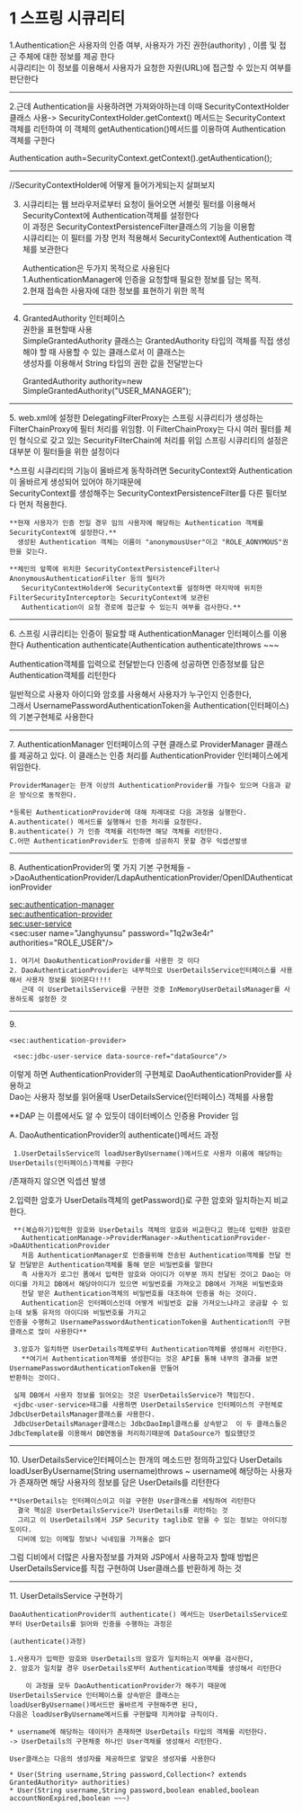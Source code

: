 # 1 스프링 시큐리티   

 1.Authentication은 사용자의 인증 여부, 사용자가 가진 권한(authority) , 이름 및 접근 주체에 대한 정보를 제공 한다  
  시큐리티는 이 정보를 이용해서 사용자가 요청한 자원(URL)에 접근할 수 있는지 여부를 판단한다  
<hr>
 2.근데 Authentication을 사용하려면 가져와야하는데 이때 SecurityContextHolder클래스 사용-> SecurityContextHolder.getContext()  
  메서드는 SecurityContext 객체를 리턴하여 이 객체의 getAuthentication()메서드를 이용하여 Authentication 객체를 구한다  
  
  Authentication auth=SecurityContext.getContext().getAuthentication();  
  
  <hr>
  //SecurityContextHolder에 어떻게 들어가게되는지 살펴보지  
  
3. 시큐리티는 웹 브라우저로부터 요청이 들어오면 서블릿 필터를 이용해서 SecurityContext에 Authentication객체를 설정한다  
   이 과정은 SecurityContextPersistenceFilter클래스의 기능을 이용함  
   시큐리티는 이 필터를 가장 먼저 적용해서 SecurityContext에 Authentication 객체를 보관한다  
   
   Authentication은 두가지 목적으로 사용된다  
   1.AuthenticationManager에 인증을 요청할때 필요한 정보를 담는 목적.  
   2.현재 접속한 사용자에 대한 정보를 표현하기 위한 목적  
   <hr>
4. GrantedAuthority 인터페이스  
   권한을 표현할때 사용   
   SimpleGrantedAuthority 클래스는 GrantedAuthority 타입의 객체를 직접 생성해야 할 때 사용할 수 있는 클래스로서 이 클래스는  
   생성자를 이용해서 String 타입의 권한 값을 전달받는다  
    
	GrantedAuthority authority=new SimpleGrantedAuthority("USER_MANAGER");  
	
<hr>
5. web.xml에 설정한 DelegatingFilterProxy는 스프링 시큐리티가 생성하는 FilterChainProxy에 필터 처리를 위임함.  
   이 FilterChainProxy는 다시 여러 필터를 체인 형식으로 갖고 있는 SecurityFilterChain에 처리를 위임  
   스프링 시큐리티의 설정은 대부분 이 필터들을 위한 설정이다   
   
   *스프링 시큐리티의 기능이 올바르게 동작하려면 SecurityContext와 Authentication이 올바르게 생성되어 있어야 하기때문에  
    SecurityContext를 생성해주는 SecurityContextPersistenceFilter를 다른 필터보다 먼저 적용한다.  
	
	
	**현재 사용자가 인증 전일 경우 임의 사용자에 해당하는 Authentication 객체를 SecurityContext에 설정한다.**  
	  생성된 Authentication 객체는 이름이 "anonymousUser"이고 "ROLE_AONYMOUS"권한을 갖는다.  
	  
	**체인의 앞쪽에 위치한 SecurityContextPersistenceFilter나 AnonymousAuthenticationFilter 등의 필터가  
	   SecurityContextHolder에 SecurityContext를 설정하면 마지막에 위치한 FilterSecurityInterceptor는 SecurityContext에 보관된  
	   Authentication이 요청 경로에 접근할 수 있는지 여부를 검사한다.**  
<hr>
6. 스프링 시큐리티는 인증이 필요할 때 AuthenticationManager 인터페이스를 이용한다  
   Authentication authenticate(Authentication authenticate)throws ~~~  
 
   Authentication객체를 입력으로 전달받는다 인증에 성공하면 인증정보를 담은 Authentication객체를 리턴한다  
   
   일반적으로 사용자 아이디와 암호를 사용해서 사용자가 누구인지 인증한다,  
   그래서 UsernamePasswordAuthenticationToken을 Authentication(인터페이스)의 기본구현체로 사용한다  

<hr>
7. AuthenticationManager 인터페이스의 구현 클래스로 ProviderManager 클래스를 제공하고 있다.  
   이 클래스는 인증 처리를 AuthenticationProvider 인터페이스에게 위임한다.  

	ProviderManager는 한개 이상의 AuthenticationProvider를 가질수 있으며 다음과 같은 방식으로 동작한다.  
	
	*등록된 AuthenticationProvider에 대해 차례대로 다음 과정을 실행한다.  
	A.authenticate() 메서드를 실행해서 인증 처리를 요청한다.  
	B.authenticate() 가 인증 객체를 리턴하면 해당 객체를 리턴한다.  
	C.어떤 AuthenticationProvider도 인증에 성공하지 못할 경우 익셉션발생  
<hr>
8. AuthenticationProvider의 몇 가지 기본 구현체들 ->DaoAuthenticationProvider/LdapAuthenticationProvider/OpenIDAuthenticationProvider  
 
   <sec:authentication-manager>  
     <sec:authentication-provider>  
	   <sec:user-service>  
	     <sec:user name="Janghyunsu" password="1q2w3e4r" authorities="ROLE_USER"/>  
		 
		 
	1. 여기서 DaoAuthenticationProvider를 사용한 것 이다  
	2. DaoAuthenticationProvider는 내부적으로 UserDetailsService인터페이스를 사용해서 사용자 정보를 읽어온다!!!!  
	   근데 이 UserDetailsService를 구현한 것중 InMemoryUserDetailsManager를 사용하도록 설정한 것  

<hr> 
9.<sec:authentication-manager alias="authenticationManager">  
 
    <sec:authentication-provider>  

	 <sec:jdbc-user-service data-source-ref="dataSource"/>  
 
  이렇게 하면 AuthenticationProvider의 구현체로 DaoAuthenticationProvider를 사용하고  
  Dao는 사용자 정보를 읽어올때 UserDetailsService(인터페이스) 객체를 사용함  
  
  **DAP 는 이름에서도 알 수 있듯이 데이터베이스 인증용 Provider 임  
  
  
  A. DaoAuthenticationProvider의 authenticate()메서드 과정     
     
	 1.UserDetailsService의 loadUserByUsername()메서드로 사용자 이름에 해당하는 UserDetails(인터페이스)객체를 구한다 
  /존재하지 않으면 익셉션 발생  
  
  2.입력한 암호가 UserDetails객체의 getPassword()로 구한 암호와 일치하는지 비교한다.  
     
	 **(복습하기)입력한 암호와 UserDetails 객체의 암호와 비교한다고 했는데 입력한 암호란 
	   AuthenticationManage->ProviderManager->AuthenticationProvider->DaAUthenticationProvider 
	   처음 AuthenticationManager로 인증을위해 전송된 Authentication객체를 전달 전달 전달받은 Authentication객체를 통해 얻은 비밀번호를 말한다
	   즉 사용자가 로그인 폼에서 입력한 암호와 아이디가 이부분 까지 전달된 것이고 Dao는 아이디를 가지고 DB에서 해당아이디가 있으면 비밀번호를 가져오고 DB에서 가져온 비밀번호와
	   전달 받은 Authentication객체의 비밀번호를 대조하여 인증을 하는 것이다.
	   Authentication은 인터페이스인데 어떻게 비밀번호 값을 가져오느냐라고 궁금할 수 있는데 보통 유저의 아이디와 비밀번호를 가지고 
    인증을 수행하고 UsernamePasswordAuthenticationToken을 Authentication의 구현 클래스로 많이 사용한다**  
	 
	 3.암호가 일치하면 UserDetails객체로부터 Authentication객체를 생성해서 리턴한다.  
	   **여기서 Authentication객체를 생성한다는 것은 API를 통해 내부의 결과를 보면 UsernamePasswordAuthenticationToken을 만들어 
    반환하는 것이다.   
	 
	 실제 DB에서 사용자 정보를 읽어오는 것은 UserDetailsService가 책임진다. 
	 <jdbc-user-service>태그를 사용하면 UserDetailsService 인터페이스의 구현체로 JdbcUserDetailsManager클래스를 사용한다.  
	 JdbcUserDetailsManager클래스는 JdbcDaoImpl클래스를 상속받고  이 두 클래스들은 JdbcTemplate를 이용해서 DB연동을 처리하기때문에 DataSource가 필요했던것  
	 
<hr>
10. UserDetailsService인터페이스는 한개의 메소드만 정의하고있다  
    UserDetails loadUserByUsername(String username)throws ~  
	username에 해당하는 사용자가 존재하면 해당 사용자의 정보를 담은 UserDetails를 리턴한다  
	
	**UserDetails는 인터페이스이고 이걸 구현한 User클래스를 세팅하여 리턴한다  
	  결국 핵심은 UserDetailsService가 UserDetails를 리턴하는 것  
	  그리고 이 UserDetails에서 JSP Security taglib로 얻을 수 있는 정보는 아이디정도이다.  
	  디비에 있는 이메일 정보나 닉네임을 가져올순 없다  
그럼 디비에서 더많은 사용자정보를 가져와 JSP에서 사용하고자 할때 방법은 UserDetailsService를 직접 구현하여 User클래스를 반환하게 하는 것  

<hr>	 
11. UserDetailsService 구현하기  

    DaoAuthenticationProvider의 authenticate() 메서드는 UserDetailsService로부터 UserDetails를 읽어와 인증을 수행하는 과정은  
	
	(authenticate()과정)  
	
	1.사용자가 입력한 암호와 UserDetails의 암호가 일치하는지 여부를 검사한다,    
	2. 암호가 일치할 경우 UserDetails로부터 Authentication객체를 생성해서 리턴한다   
	
        이 과정을 모두 DaoAuthenticationProvider가 해주기 때문에 UserDetailsService 인터페이스를 상속받은 클래스는 
	loadUserByUsername()메서드만 올바르게 구현해주면 된다,   
	다음은 loadUserByUsername메서드를 구현할때 지켜야할 규칙이다.  
	
	* username에 해당하는 데이터가 존재하면 UserDetails 타입의 객체를 리턴한다.  
	-> UserDetails의 구현체중 하나인 User객체를 생성해서 리턴한다.  
	
	User클래스는 다음의 생성자를 제공하므로 알맞은 생성자를 사용한다  
	
	* User(String username,String password,Collection<? extends GrantedAuthority> authorities)  
	* User(String username,String password,boolean enabled,boolean accountNonExpired,boolean ~~~)  
